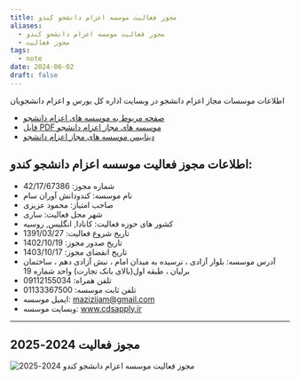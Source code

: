 ```yaml
---
title: مجوز فعالیت موسسه اعزام دانشجو کندو
aliases:
  - مجوز فعالیت موسسه اعزام دانشجو کندو
  - مجوز فعالیت
tags:
  - note
date: 2024-06-02
draft: false
---
```



اطلاعات موسسات مجاز اعزام دانشجو در وبسایت اداره کل بورس و اعزام دانشجویان

- [صفحه مربوط به موسسه های اعزام دانشجو](https://scholarship.saorg.ir/infoeazam)
- [فایل PDF موسسه های مجاز اعزام دانشجو](https://scholarship.saorg.ir/portal/file/?350006/14030312.pdf)
- [دیتابیس موسسه های مجاز اعزام دانشجو ](https://baserow.io/public/grid/TA-yzvYo9fSz7IcfEXG1aOOUseKyIbaPKFQjx_KXayI)

## اطلاعات مجوز فعالیت موسسه اعزام دانشجو کندو: 

- شماره مجوز: 42/17/67386
- نام موسسه: کندودانش آوران سام	
- صاحب امتیاز: محمود عزیزی
- شهر محل فعالیت: ساری	
- کشور های حوزه فعالیت: کانادا, انگلیس, روسیه	
- تاریخ شروع فعالیت: 1391/03/27
- تاریخ صدور مجوز: 1402/10/19
- تاریخ انقضای مجوز: 1403/10/17	
- آدرس موسسه: بلوار آزادی ، نرسیده به میدان امام ، نبش آزادی دهم ، ساختمان برلیان ، طبقه اول(بالای بانک تجارت) واحد شماره 19	
- تلفن همراه: 09112155034	
- تلفن ثابت موسسه: 01133367500	
- ایمیل موسسه: mazizijam@gmail.com
- وبسایت موسسه: www.cdsapply.ir

---

## مجوز فعالیت 2024-2025

![مجوز فعالیت موسسه اعزام دانشجو کندو 2024-2025](https://cdsapply.ir/wp-content/uploads/2024/06/2024-2025-license-by-the-MSRT-Persian-scaled.jpg)
